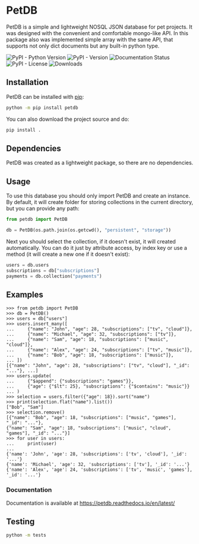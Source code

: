 # PetDB

PetDB is a simple and lightweight NOSQL JSON database for pet projects.
It was designed with the convenient and comfortable mongo-like API.
In this package also was implemented simple array with the same API,
that supports not only dict documents but any built-in python type.

![PyPI - Python Version](https://img.shields.io/pypi/pyversions/petdb)
![PyPI - Version](https://img.shields.io/pypi/v/petdb)
![Documentation Status](https://readthedocs.org/projects/petdb/badge/?version=latest)
![PyPI - License](https://img.shields.io/pypi/l/petdb)
![Downloads](https://static.pepy.tech/badge/petdb)

## Installation

PetDB can be installed with [pip](http://pypi.python.org/pypi/pip):

```bash
python -m pip install petdb
```

You can also download the project source and do:

```bash
pip install .
```

## Dependencies

PetDB was created as a lightweight package, so there are no dependencies.

## Usage

To use this database you should only import PetDB and create an instance.
By default, it will create folder for storing collections in the current directory,
but you can provide any path:

```python
from petdb import PetDB

db = PetDB(os.path.join(os.getcwd(), "persistent", "storage"))
```

Next you should select the collection, if it doesn't exist, it will created automatically.
You can do it just by attribute access, by index key or use a method (it will create a new one if it doesn't exist):

```python
users = db.users
subscriptions = db["subscriptions"]
payments = db.collection("payments")
```

## Examples

```pycon
>>> from petdb import PetDB
>>> db = PetDB()
>>> users = db["users"]
>>> users.insert_many([
...     {"name": "John", "age": 28, "subscriptions": ["tv", "cloud"]},
...     {"name": "Michael", "age": 32, "subscriptions": ["tv"]},
...     {"name": "Sam", "age": 18, "subscriptions": ["music", "cloud"]},
...     {"name": "Alex", "age": 24, "subscriptions": ["tv", "music"]},
...     {"name": "Bob", "age": 18, "subscriptions": ["music"]},
... ])
[{"name": "John", "age": 28, "subscriptions": ["tv", "cloud"], "_id": "..."}, ...]
>>> users.update(
...     {"$append": {"subscriptions": "games"}},
...     {"age": {"$lt": 25}, "subscriptions": {"$contains": "music"}}
... )
>>> selection = users.filter({"age": 18}).sort("name")
>>> print(selection.flat("name").list())
["Bob", "Sam"]
>>> selection.remove()
[{"name": "Bob", "age": 18, "subscriptions": ["music", "games"], "_id": "..."},
{"name": "Sam", "age": 18, "subscriptions": ["music", "cloud", "games"], "_id": "..."}]
>>> for user in users:
...     print(user)
...
{'name': 'John', 'age': 28, 'subscriptions': ['tv', 'cloud'], '_id': '...'}
{'name': 'Michael', 'age': 32, 'subscriptions': ['tv'], '_id': '...'}
{'name': 'Alex', 'age': 24, 'subscriptions': ['tv', 'music', 'games'], '_id': '...'}
```

### Documentation

Documentation is available at https://petdb.readthedocs.io/en/latest/

## Testing

```bash
python -m tests
```
